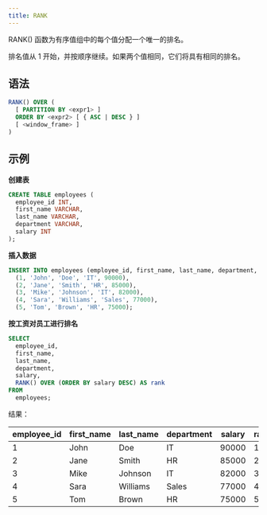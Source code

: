 ```yaml
---
title: RANK
---
```


RANK() 函数为有序值组中的每个值分配一个唯一的排名。

排名值从 1 开始，并按顺序继续。如果两个值相同，它们将具有相同的排名。

## 语法

```sql
RANK() OVER (
  [ PARTITION BY <expr1> ]
  ORDER BY <expr2> [ { ASC | DESC } ]
  [ <window_frame> ]
)
```

## 示例

**创建表**
```sql
CREATE TABLE employees (
  employee_id INT,
  first_name VARCHAR,
  last_name VARCHAR,
  department VARCHAR,
  salary INT
);
```

**插入数据**
```sql
INSERT INTO employees (employee_id, first_name, last_name, department, salary) VALUES
  (1, 'John', 'Doe', 'IT', 90000),
  (2, 'Jane', 'Smith', 'HR', 85000),
  (3, 'Mike', 'Johnson', 'IT', 82000),
  (4, 'Sara', 'Williams', 'Sales', 77000),
  (5, 'Tom', 'Brown', 'HR', 75000);
```

**按工资对员工进行排名**
```sql
SELECT
  employee_id,
  first_name,
  last_name,
  department,
  salary,
  RANK() OVER (ORDER BY salary DESC) AS rank
FROM
  employees;
```

结果：

| employee_id | first_name | last_name | department | salary | rank |
|-------------|------------|-----------|------------|--------|------|
| 1           | John       | Doe       | IT         | 90000  | 1    |
| 2           | Jane       | Smith     | HR         | 85000  | 2    |
| 3           | Mike       | Johnson   | IT         | 82000  | 3    |
| 4           | Sara       | Williams  | Sales      | 77000  | 4    |
| 5           | Tom        | Brown     | HR         | 75000  | 5    |